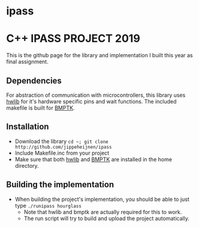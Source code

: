 # ipass

C++ IPASS PROJECT 2019
============================

This is the github page for the library and implementation I built this year as final assignment.

Dependencies
-----
For abstraction of communication with microcontrollers, this library uses [hwlib](http://github.com/wovo/hwlib) for it's hardware specific pins and wait functions. The included makefile is built for [BMPTK](http://github.com/wovo/bmptk).

Installation
-----
- Download the library `cd ~; git clone http://github.com/jippeheijnen/ipass`
- Include Makefile.inc from your project
- Make sure that both [hwlib](http://github.com/wovo/hwlib) and [BMPTK](http://github.com/wovo/bmptk) are installed in the home 
  directory.
  
 
Building the implementation
----
- When building the project's implementation, you should be able to just type
  `./runipass hourglass`
  - Note that hwlib and bmptk are actually required for this to work.
  - The run script will try to build and upload the project automatically.
  
